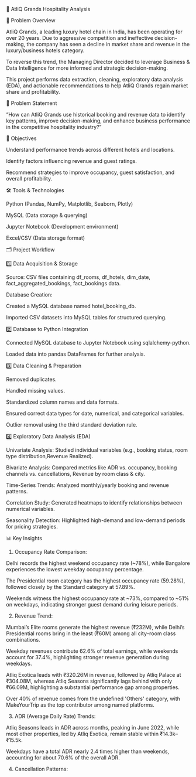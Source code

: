🏨 AtliQ Grands Hospitality Analysis

📌 Problem Overview

AtliQ Grands, a leading luxury hotel chain in India, has been operating for over 20 years. Due to aggressive competition and ineffective decision-making, the company has seen a decline in market share and revenue in the luxury/business hotels category.

To reverse this trend, the Managing Director decided to leverage Business & Data Intelligence for more informed and strategic decision-making.

This project performs data extraction, cleaning, exploratory data analysis (EDA), and actionable recommendations to help AtliQ Grands regain market share and profitability.

🎯 Problem Statement

“How can AtliQ Grands use historical booking and revenue data to identify key patterns, improve decision-making, and enhance business performance in the competitive hospitality industry?”

🎯 Objectives

Understand performance trends across different hotels and locations.

Identify factors influencing revenue and guest ratings.

Recommend strategies to improve occupancy, guest satisfaction, and overall profitability.

🛠️ Tools & Technologies

Python (Pandas, NumPy, Matplotlib, Seaborn, Plotly)

MySQL (Data storage & querying)

Jupyter Notebook (Development environment)

Excel/CSV (Data storage format)

🗂 Project Workflow

1️⃣ Data Acquisition & Storage

Source: CSV files containing df_rooms, df_hotels, dim_date, fact_aggregated_bookings, fact_bookings data.

Database Creation:

Created a MySQL database named hotel_booking_db.

Imported CSV datasets into MySQL tables for structured querying.

2️⃣ Database to Python Integration

Connected MySQL database to Jupyter Notebook using sqlalchemy-python.

Loaded data into pandas DataFrames for further analysis.

3️⃣ Data Cleaning & Preparation

Removed duplicates.

Handled missing values.

Standardized column names and data formats.

Ensured correct data types for date, numerical, and categorical variables.

Outlier removal using the third standard deviation rule.

4️⃣ Exploratory Data Analysis (EDA)

Univariate Analysis: Studied individual variables (e.g., booking status, room type distribution,Revenue Realized).

Bivariate Analysis: Compared metrics like ADR vs. occupancy, booking channels vs. cancellations, Revenue by room class & city.

Time-Series Trends: Analyzed monthly/yearly booking and revenue patterns.

Correlation Study: Generated heatmaps to identify relationships between numerical variables.

Seasonality Detection: Highlighted high-demand and low-demand periods for pricing strategies.

📊 Key Insights

1. Occupancy Rate Comparison:

Delhi records the highest weekend occupancy rate (~78%), while Bangalore experiences the lowest weekday occupancy percentage.

The Presidential room category has the highest occupancy rate (59.28%), followed closely by the Standard category at 57.89%.

Weekends witness the highest occupancy rate at ~73%, compared to ~51% on weekdays, indicating stronger guest demand during leisure periods.

2. Revenue Trend:

Mumbai’s Elite rooms generate the highest revenue (₹232M), while Delhi’s Presidential rooms bring in the least (₹60M) among all city–room class combinations.

Weekday revenues contribute 62.6% of total earnings, while weekends account for 37.4%, highlighting stronger revenue generation during weekdays.

Atliq Exotica leads with ₹320.26M in revenue, followed by Atliq Palace at ₹304.08M, whereas Atliq Seasons significantly lags behind with only ₹66.09M, highlighting a substantial performance gap among properties.

Over 40% of revenue comes from the undefined 'Others' category, with MakeYourTrip as the top contributor among named platforms.

3. ADR (Average Daily Rate) Trends:

Atliq Seasons leads in ADR across months, peaking in June 2022, while most other properties, led by Atliq Exotica, remain stable within ₹14.3k–₹15.5k.

Weekdays have a total ADR nearly 2.4 times higher than weekends, accounting for about 70.6% of the overall ADR.

4. Cancellation Patterns:


